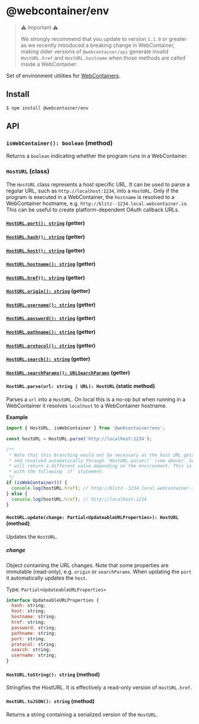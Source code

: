 # @webcontainer/env

> ⚠️ Important ⚠️
>
> We strongly recommend that you update to version `1.1.0` or greater as we
> recently introduced a breaking change in WebContainer, making older versions of
> `@webcontainer/api` generate invalid `HostURL.href` and `HostURL.hostname`
> when those methods are called inside a WebContainer.

Set of environment utilities for [WebContainers](https://blog.stackblitz.com/posts/introducing-webcontainers/).

## Install

```shell
$ npm install @webcontainer/env
```

## API

### `isWebContainer(): boolean` (method)

Returns a `boolean` indicating whether the program runs in a WebContainer.

### `HostURL` (class)

The `HostURL` class represents a host specific URL. It can be used to parse a regular URL, such as
`http://localhost:1234`, into a `HostURL`. Only if the program is executed in a WebContainer,
the `hostname` is resolved to a WebContainer hostname, e.g. `http://blitz--1234.local.webcontainer.io`.
This can be useful to create platform-dependent OAuth callback URLs.

#### [`HostURL.port(): string`](https://developer.mozilla.org/en-US/docs/Web/API/URL/port) (getter)

#### [`HostURL.hash(): string`](https://developer.mozilla.org/en-US/docs/Web/API/URL/hash) (getter)

#### [`HostURL.host(): string`](https://developer.mozilla.org/en-US/docs/Web/API/URL/host) (getter)

#### [`HostURL.hostname(): string`](https://developer.mozilla.org/en-US/docs/Web/API/URL/hostname) (getter)

#### [`HostURL.href(): string`](https://developer.mozilla.org/en-US/docs/Web/API/URL/href) (getter)

#### [`HostURL.origin(): string`](https://developer.mozilla.org/en-US/docs/Web/API/URL/origin) (getter)

#### [`HostURL.username(): string`](https://developer.mozilla.org/en-US/docs/Web/API/URL/username) (getter)

#### [`HostURL.password(): string`](https://developer.mozilla.org/en-US/docs/Web/API/URL/password) (getter)

#### [`HostURL.pathname(): string`](https://developer.mozilla.org/en-US/docs/Web/API/URL/pathname) (getter)

#### [`HostURL.protocol(): string`](https://developer.mozilla.org/en-US/docs/Web/API/URL/protocol) (getter)

#### [`HostURL.search(): string`](https://developer.mozilla.org/en-US/docs/Web/API/URL/search) (getter)

#### [`HostURL.searchParams(): URLSearchParams`](https://developer.mozilla.org/en-US/docs/Web/API/URL/searchParams) (getter)

#### `HostURL.parse(url: string | URL): HostURL` (static method)

Parses a `url` into a `HostURL`. On local this is a no-op but when running in a WebContainer it resolves `localhost`
to a WebContainer hostname.

**Example**

```js
import { HostURL, isWebContainer } from '@webcontainer/env';

const hostURL = HostURL.parse('http://localhost:1234');

/**
 * Note that this branching would not be necessary as the host URL gets parsed
 * and resolved automatically through `HostURL.parse()` (see above). So `href`
 * will return a different value depending on the environment. This is illustrated
 * with the following `if` statement.
 */
if (isWebContainer()) {
  console.log(hostURL.href); // http://blitz--1234.local.webcontainer.io
} else {
  console.log(hostURL.href); // http://localhost:1234
}
```

#### `HostURL.update(change: Partial<UpdateableURLProperties>): HostURL` (method)

Updates the `HostURL`.

##### **change**

Object containing the URL changes. Note that some properties are immutable (read-only), e.g. `origin` or `searchParams`. When updating the `port` it automatically updates the `host`.

Type: `Partial<UpdateableURLProperties>`

```js
interface UpdateableURLProperties {
  hash: string;
  host: string;
  hostname: string;
  href: string;
  password: string;
  pathname: string;
  port: string;
  protocol: string;
  search: string;
  username: string;
}
```

#### `HostURL.toString(): string` (method)

Stringifies the HostURL. It is effectively a read-only version of `HostURL.href`.

#### `HostURL.toJSON(): string` (method)

Returns a string containing a serialized version of the `HostURL`.

